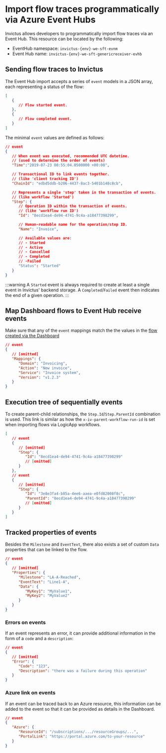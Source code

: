 # Import flow traces programmatically via Azure Event Hubs
Invictus allows developers to programmatically import flow traces via an Event Hub. This resource can be located by the following:

* EventHub namespace: `invictus-{env}-we-sft-evnm`
* Event Hub name: `invictus-{env}-we-sft-genericreceiver-evhb`

## Sending flow traces to Invictus
The Event Hub import accepts a series of `event` models in a JSON array, each representing a status of the flow:
```json
[
   {
      // Flow started event.
   },
   {
      // Flow completed event.
   }
]
```

The minimal `event` values are defined as follows:

```json
// event
{
   // When event was executed, recommended UTC datetime.
   // (used to determine the order of events)
   "Time":"2019-07-23 08:55:04.0500000 +00:00",

   // Transactional ID to link events together.
   // (like 'client tracking ID')
   "ChainId": "edbd5ddb-b206-4437-8ac3-5401b148c8cb",

   // Represents a single 'step' taken in the transaction of events.
   // (like workflow 'Started')
   "Step": {
      // Operation ID within the transaction of events.
      // (like 'workflow run ID')
      "Id": "8ecd1ea4-de94-4741-9c4a-a18477398299",

      // Human-readable name for the operation/step ID.
      "Name": "Invoice",

      // Available values are:
      // - Started
      // - Active
      // - Cancelled
      // - Completed
      // -Failed
      "Status": "Started"
   }
}
```

:::warning
A `Started` event is always required to create at least a single event in Invictus' backend storage. A `Completed`/`Failed` event then indicates the end of a given operation.
:::

## Map Dashboard flows to Event Hub receive events
Make sure that any of the `event` mappings match the the values in the [flow created via the Dashboard](../01_add.mdx)

```json
// event
{
   // [omitted]
   "Mappings": {
      "Domain": "Invoicing",
      "Action": "New invoice",
      "Service": "Invoice system",
      "Version": "v1.2.3"
   }
}
```

## Execution tree of sequentially events
To create parent-child relationships, the `Step.Id`/`Step.ParentId` combination
is used. This link is similar as how the `x-iv-parent-workflow-run-id` is set when importing flows via LogicApp workflows.

```json
[
   // event
   {
      // [omitted]
      "Step": {
         "Id": "8ecd1ea4-de94-4741-9c4a-a18477398299"
         // [omitted]
      }
   },
   // event
   {
      // [omitted]
      "Step": {
         "Id": "3e8e3fa4-b85a-4ee6-aaea-e0fd82008f8c",
         "ParentId": "8ecd1ea4-de94-4741-9c4a-a18477398299"
         // [omitted]
      }
   }
]
```

## Tracked properties of events
Besides the `Milestone` and `EventText`, there also exists a set of custom `Data` properties that can be linked to the flow.

```json
// event
{
   // [omitted]
   "Properties": {
      "Milestone": "LA-A-Reached",
      "EventText": "Line1-A",
      "Data": {
         "MyKey1": "MyValue1",
         "MyKey2": "MyValue2"
      }
   }
}
```

### Errors on events
If an event represents an error, it can provide additional information in the form of a `code` and a `description`:

```json
// event
{
   // [omitted]
   "Error": {
      "Code": "123",
      "Description": "there was a failure during this operation"
   }
}
```

### Azure link on events
If an event can be traced back to an Azure resource, this information can be added to the event so that it can be provided as details in the Dashboard.

```json
// event
{
   "Azure": {
      "ResourceId": "/subscriptions/.../resourceGroups/...",
      "PortalLink": "https://portal.azure.com/to-your-resource"
   }
}
```